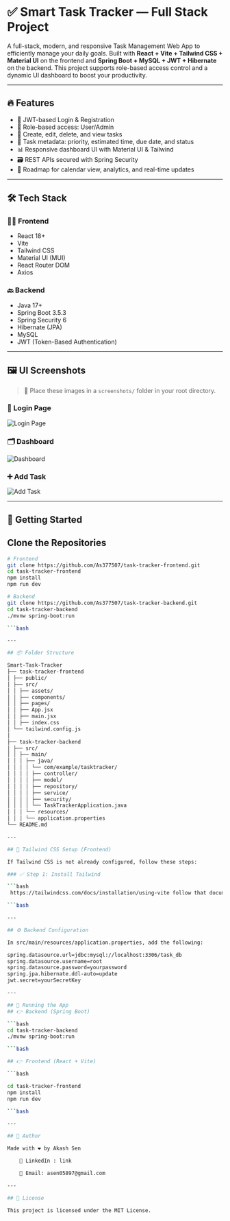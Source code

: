 # ✅ Smart Task Tracker — Full Stack Project

A full-stack, modern, and responsive Task Management Web App to efficiently manage your daily goals. Built with **React + Vite + Tailwind CSS + Material UI** on the frontend and **Spring Boot + MySQL + JWT + Hibernate** on the backend. This project supports role-based access control and a dynamic UI dashboard to boost your productivity.

---

## 🔥 Features

- 🔐 JWT-based Login & Registration
- 🎯 Role-based access: User/Admin
- 📝 Create, edit, delete, and view tasks
- 📌 Task metadata: priority, estimated time, due date, and status
- 📊 Responsive dashboard UI with Material UI & Tailwind
- 🗃️ REST APIs secured with Spring Security
- 📅 Roadmap for calendar view, analytics, and real-time updates

---

## 🛠 Tech Stack

### 👨‍💻 Frontend
- React 18+
- Vite
- Tailwind CSS
- Material UI (MUI)
- React Router DOM
- Axios

### 🔙 Backend
- Java 17+
- Spring Boot 3.5.3
- Spring Security 6
- Hibernate (JPA)
- MySQL
- JWT (Token-Based Authentication)

---

## 🖼️ UI Screenshots

> 📁 Place these images in a `screenshots/` folder in your root directory.

### 🔐 Login Page
![Login Page](screenshots/login.png)

### 🗂️ Dashboard
![Dashboard](screenshots/dashboard.png)

### ➕ Add Task
![Add Task](screenshots/add-task.png)

---

## 🚀 Getting Started

## Clone the Repositories

```bash
# Frontend
git clone https://github.com/As377507/task-tracker-frontend.git
cd task-tracker-frontend
npm install
npm run dev

# Backend
git clone https://github.com/As377507/task-tracker-backend.git
cd task-tracker-backend
./mvnw spring-boot:run

```bash

---

## 📦 Folder Structure

Smart-Task-Tracker
├── task-tracker-frontend
│ ├── public/
│ ├── src/
│ │ ├── assets/
│ │ ├── components/
│ │ ├── pages/
│ │ ├── App.jsx
│ │ ├── main.jsx
│ │ ├── index.css
│ └── tailwind.config.js
│
├── task-tracker-backend
│ ├── src/
│ │ ├── main/
│ │ │ ├── java/
│ │ │ │ └── com/example/tasktracker/
│ │ │ │ ├── controller/
│ │ │ │ ├── model/
│ │ │ │ ├── repository/
│ │ │ │ ├── service/
│ │ │ │ ├── security/
│ │ │ │ └── TaskTrackerApplication.java
│ │ │ └── resources/
│ │ │ └── application.properties
└── README.md

---

## 🎨 Tailwind CSS Setup (Frontend)

If Tailwind CSS is not already configured, follow these steps:

### ✅ Step 1: Install Tailwind

```bash
 https://tailwindcss.com/docs/installation/using-vite follow that document line by line for perfect setup

```bash

---

## ⚙️ Backend Configuration

In src/main/resources/application.properties, add the following:

spring.datasource.url=jdbc:mysql://localhost:3306/task_db
spring.datasource.username=root
spring.datasource.password=yourpassword
spring.jpa.hibernate.ddl-auto=update
jwt.secret=yourSecretKey

---

## 🚀 Running the App
## 👉 Backend (Spring Boot)

```bash
cd task-tracker-backend
./mvnw spring-boot:run

```bash

## 👉 Frontend (React + Vite)

```bash

cd task-tracker-frontend
npm install
npm run dev

```bash

---

## 👤 Author

Made with ❤️ by Akash Sen

    🔗 LinkedIn : link

    📧 Email: asen05897@gmail.com

---

## 📝 License

This project is licensed under the MIT License.


